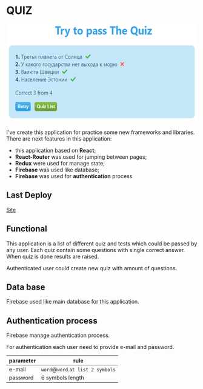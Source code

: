 # QUIZ
[<img src="../img/Quiz.png" width="600" height="260"/>](https://60127d3f7d6577a47ff9b6d0--quiz-on-firebase.netlify.app/)

I've create this application for practice some new frameworks and libraries. There are next features in this application:
- this application based on **React**;
- **React-Router** was used for jumping between pages;
- **Redux** were used for manage state;
- **Firebase** was used like database;
- **Firebase** was used for **authentication** process
## Last Deploy
[Site](https://60127d3f7d6577a47ff9b6d0--quiz-on-firebase.netlify.app/)

## Functional

This application is a list of different quiz and tests which could be passed by any user. Each quiz contain some questions with single correct answer. When quiz is done results are raised.

Authenticated user could create new quiz with amount of questions.

## Data base

Firebase used like main database for this application.

## Authentication process

Firebase manage authentication process.

For authentication each user need to provide e-mail and password.

| parameter | rule                              |
| --------- | --------------------------------- |
| e-mail    | `word`@`word`.`at list 2 symbols` |
| password  | 6 symbols length                  |
